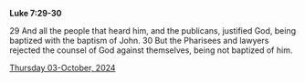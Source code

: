 **Luke 7:29-30**

29 And all the people that heard him, and the publicans, justified God, being baptized with the baptism of John. 30 But the Pharisees and lawyers rejected the counsel of God against themselves, being not baptized of him.

[Thursday 03-October, 2024](https://getbible.net/kjv/Luke/7/29-30)
